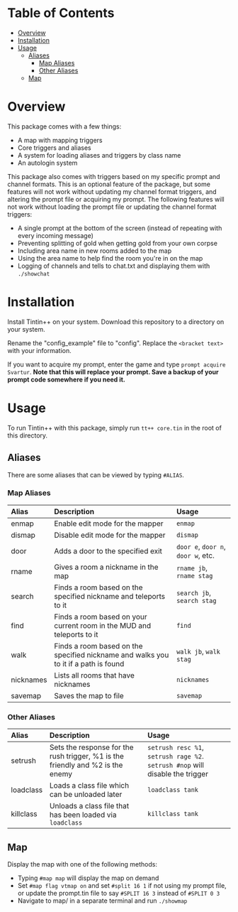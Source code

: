 # Table of Contents
- [Overview](#overview)
- [Installation](#installation)
- [Usage](#usage)
    - [Aliases](#aliases)
        - [Map Aliases](#map-aliases)
        - [Other Aliases](#other-aliases)
    - [Map](#map)

# Overview

This package comes with a few things:
- A map with mapping triggers
- Core triggers and aliases
- A system for loading aliases and triggers by class name
- An autologin system

This package also comes with triggers based on my specific prompt and channel formats.
This is an optional feature of the package, but some features will not work without updating my channel format triggers, and altering the prompt file or acquiring my prompt.
The following features will not work without loading the prompt file or updating the channel format triggers:
- A single prompt at the bottom of the screen (instead of repeating with every incoming message)
- Preventing splitting of gold when getting gold from your own corpse
- Including area name in new rooms added to the map
- Using the area name to help find the room you're in on the map
- Logging of channels and tells to chat.txt and displaying them with `./showchat`

# Installation
Install Tintin++ on your system.
Download this repository to a directory on your system.

Rename the "config_example" file to "config". Replace the `<bracket text>` with your information.

If you want to acquire my prompt, enter the game and type `prompt acquire Svartur`.
**Note that this will replace your prompt. Save a backup of your prompt code somewhere if you need it.**

# Usage
To run Tintin++ with this package, simply run `tt++ core.tin` in the root of this directory.

## Aliases
There are some aliases that can be viewed by typing `#ALIAS`.

### Map Aliases
|Alias|Description|Usage|
|:----|:----------|:----|
|enmap|Enable edit mode for the mapper|`enmap`|
|dismap|Disable edit mode for the mapper|`dismap`|
|door|Adds a door to the specified exit|`door e`, `door n`, `door w`, etc.|
|rname|Gives a room a nickname in the map|`rname jb`, `rname stag`|
|search|Finds a room based on the specified nickname and teleports to it|`search jb`, `search stag`|
|find|Finds a room based on your current room in the MUD and teleports to it|`find`|
|walk|Finds a room based on the specified nickname and walks you to it if a path is found|`walk jb`, `walk stag`|
|nicknames|Lists all rooms that have nicknames|`nicknames`|
|savemap|Saves the map to file|`savemap`|

### Other Aliases
|Alias|Description|Usage|
|:----|:----------|:----|
|setrush|Sets the response for the rush trigger, %1 is the friendly and %2 is the enemy|`setrush resc %1`, `setrush rage %2`. `setrush #nop` will disable the trigger|
|loadclass|Loads a class file which can be unloaded later|`loadclass tank`|
|killclass|Unloads a class file that has been loaded via `loadclass`|`killclass tank`|

## Map
Display the map with one of the following methods:
- Typing `#map map` will display the map on demand
- Set `#map flag vtmap on` and set `#split 16 1` if not using my prompt file, or update the prompt.tin file to say `#SPLIT 16 3` instead of `#SPLIT 0 3`
- Navigate to map/ in a separate terminal and run `./showmap`
